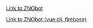 [Link to ZNObot](http://sashaadazhii.github.io/znobot/znobot/index.html)

[Link to ZNObot (vue cli, firebase)](https://github.com/sashaadazhii/znobot-vuecli)

